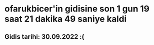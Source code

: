 # ofarukbicer'in gidisine son 1 gun 19 saat 21 dakika 49 saniye kaldi

## Gidis tarihi: 30.09.2022 :(